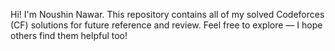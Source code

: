 Hi! I'm Noushin Nawar.
This repository contains all of my solved Codeforces (CF) solutions for future reference and review.
Feel free to explore — I hope others find them helpful too!
